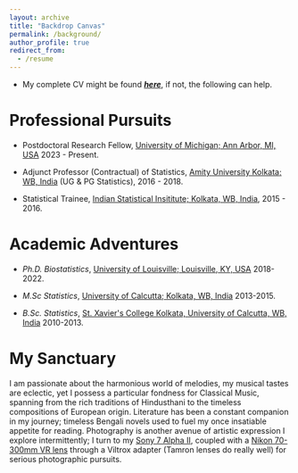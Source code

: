 ```yaml
---
layout: archive
title: "Backdrop Canvas"
permalink: /background/
author_profile: true
redirect_from:
  - /resume
---
```



* My complete CV might be found [_**here**_]([https://drive.google.com/file/d/1Y3Iz-r9unOtENojvzJ5jLxP2gHLa_xhR/view?usp=sharing](https://drive.google.com/file/d/1MFh11aN-_4uBYKS2aEeurqzn4g2GTqmJ/view?usp=drive_link)), if not, the following can help.

# Professional Pursuits

* Postdoctoral Research Fellow, <span style ="color:blue">[University of Michigan; Ann Arbor, MI, USA](https://umich.edu/)</span> 2023 - Present.

* Adjunct Professor (Contractual) of Statistics, <span style ="color:blue">[Amity University Kolkata; WB, India](https://www.amity.edu/kolkata/)</span> (UG & PG Statistics), 2016 - 2018.

* Statistical Trainee, <span style ="color:blue">[Indian Statistical Insititute; Kolkata, WB, India](https://www.isical.ac.in/)</span>, 2015 - 2016.




# Academic Adventures
<!---* I attended <span style ="color:blue">[The Hindu School](https://en.wikipedia.org/wiki/Hindu_School,_Kolkata)</span> in the very heart of <span style ="color:blue">[The College Street](https://en.wikipedia.org/wiki/College_Street_(Kolkata))</span> for 12 years of my school life (1998-2010). --->
* _Ph.D._ _Biostatistics_, <span style ="color:blue">[University of Louisville; Louisville, KY, USA](https://louisville.edu/)</span> 2018-2022.

* _M.Sc_ _Statistics_, <span style ="color:blue">[University of Calcutta; Kolkata, WB, India](https://www.caluniv.ac.in/academic/Statistics.html)</span> 2013-2015. 

* _B.Sc._ _Statistics_, <span style ="color:blue">[St. Xavier's College Kolkata, University of Calcutta, WB, India](http://www.sxccal.edu/)</span> 2010-2013. 



<!---* 
# Tech Proficiencies

* Languages: R, C++, Rcpp, Bash, Stan, Julia, Python with Jupyter Notebook
* HPC: SLURM, TORQUE
* Softwares: MATLAB, SAS, MINITAB, SPSS
--->

# My Sanctuary

I am passionate about the harmonious world of melodies, my musical tastes are eclectic, yet I possess a particular fondness for Classical Music, spanning from the rich traditions of Hindusthani to the timeless compositions of European origin. Literature has been a constant companion in my journey; timeless Bengali novels used to fuel my once insatiable appetite for reading. Photography is another avenue of artistic expression I explore intermittently; I turn to my <span style ="color:red">[Sony 7 Alpha II](https://en.wikipedia.org/wiki/Sony_%CE%B17)</span>, coupled with a <span style ="color:red">[Nikon 70-300mm VR lens](https://downloadcenter.nikonimglib.com/en/products/287/AF-S_VR_Zoom-Nikkor_70-300mm_f_45-56G_IF-ED.html)</span> through a Viltrox adapter (Tamron lenses do really well) for serious photographic pursuits. 

